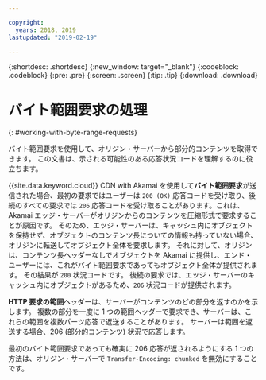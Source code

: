```yaml
---

copyright:
  years: 2018, 2019
lastupdated: "2019-02-19"

---
```


{:shortdesc: .shortdesc}
{:new_window: target="_blank"}
{:codeblock: .codeblock}
{:pre: .pre}
{:screen: .screen}
{:tip: .tip}
{:download: .download}


# バイト範囲要求の処理
{: #working-with-byte-range-requests}

バイト範囲要求を使用して、オリジン・サーバーから部分的コンテンツを取得できます。 この文書は、示される可能性のある応答状況コードを理解するのに役立ちます。

{{site.data.keyword.cloud}} CDN with Akamai を使用して**バイト範囲要求**が送信された場合、最初の要求ではユーザーは `200 (OK)` 応答コードを受け取り、後続のすべての要求では `206` 応答コードを受け取ることがあります。これは、Akamai エッジ・サーバーがオリジンからのコンテンツを圧縮形式で要求することが原因です。 そのため、エッジ・サーバーは、キャッシュ内にオブジェクトを保持せず、オブジェクトのコンテンツ長についての情報も持っていない場合、オリジンに転送してオブジェクト全体を要求します。 それに対して、オリジンは、コンテンツ長ヘッダーなしでオブジェクトを Akamai に提供し、エンド・ユーザーには、これがバイト範囲要求であってもオブジェクト全体が提供されます。 その結果が `200` 状況コードです。 後続の要求では、エッジ・サーバーのキャッシュ内にオブジェクトがあるため、`206` 状況コードが提供されます。

**HTTP 要求の範囲**ヘッダーは、サーバーがコンテンツのどの部分を返すのかを示します。 複数の部分を一度に 1 つの範囲ヘッダーで要求でき、サーバーは、これらの範囲を複数パーツ応答で返送することがあります。 サーバーは範囲を返送する場合、206 (部分的コンテンツ) 状況で応答します。

最初のバイト範囲要求であっても確実に 206 応答が返されるようにする 1 つの方法は、オリジン・サーバーで `Transfer-Encoding: chunked` を無効にすることです。
